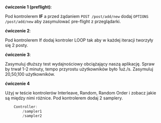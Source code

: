 **ćwiczenie 1 (preflight)**:

Pod kontrolerem **IF** a przed żądaniem ``POST /post/add/new`` dodaj   ``OPTIONS /post/add/new`` aby zasymulować pre-flight z przeglądarki.
 
**ćwiczenie 2**:

Pod kontrolerem If dodaj kontroler LOOP tak aby w każdej iteracji tworzyły się 2 posty.


**ćwiczenie 3**:

Zasymuluj dłuższy test wydajnościowy obciążający naszą aplikację. Spraw by trwał 1-2 minuty, tempo przyrostu użytkowników było 1uż./s. Zasymuluj 20,50,100 użytkowników.

**ćwiczenie 4**

Użyj w teście kontrolerów Interleave, Random, Random Order i zobacz jakie są między nimi różnice. Pod kontrolerem dodaj 2 samplery.

```powershell
    Controller:
        /sampler1
        /sampler2
```

